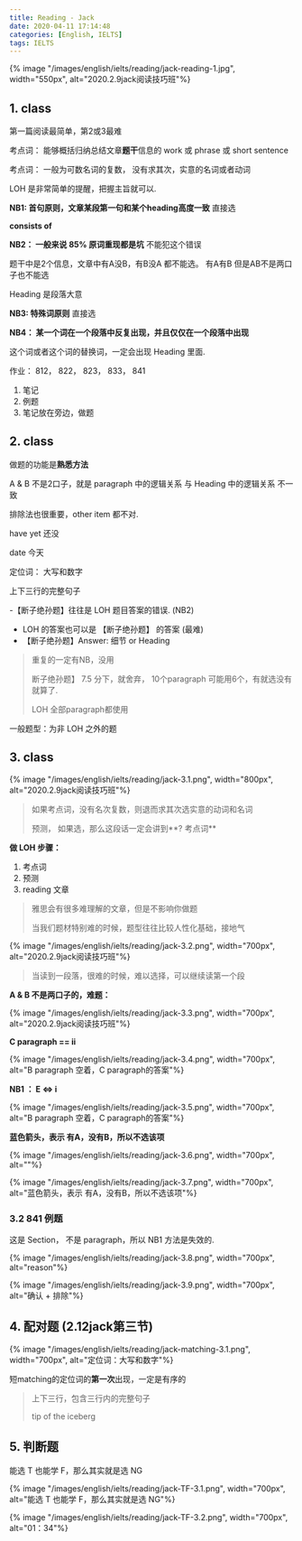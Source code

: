 ```yaml
---
title: Reading - Jack
date: 2020-04-11 17:14:48
categories: [English, IELTS]
tags: IELTS
---
```


{% image "/images/english/ielts/reading/jack-reading-1.jpg", width="550px", alt="2020.2.9jack阅读技巧班"%}

<!-- more -->

## 1. class

第一篇阅读最简单，第2或3最难

考点词： 能够概括归纳总结文章**题干**信息的 work 或 phrase 或 short sentence

考点词： 一般为可数名词的复数， 没有求其次，实意的名词或者动词

LOH 是非常简单的提醒，把握主旨就可以.

**NB1: 首句原则，文章某段第一句和某个heading高度一致** 直接选

**consists of**

**NB2： 一般来说 85% 原词重现都是坑** 不能犯这个错误

题干中是2个信息，文章中有A没B，有B没A 都不能选。 有A有B 但是AB不是两口子也不能选

Heading 是段落大意

**NB3: 特殊词原则** 直接选

**NB4： 某一个词在一个段落中反复出现，并且仅仅在一个段落中出现**

这个词或者这个词的替换词，一定会出现 Heading 里面.

作业： 812， 822， 823， 833， 841

1. 笔记
2. 例题
3. 笔记放在旁边，做题

## 2. class

做题的功能是**熟悉方法**

A & B  不是2口子，就是 paragraph 中的逻辑关系 与 Heading 中的逻辑关系 不一致

排除法也很重要，other item 都不对.

have yet 还没

date 今天

定位词： 大写和数字

上下三行的完整句子

-【断子绝孙题】往往是 LOH 题目答案的错误. (NB2)
- LOH 的答案也可以是 【断子绝孙题】 的答案 (最难)
- 【断子绝孙题】Answer: 细节 or Heading

> 重复的一定有NB，没用
> 
> 断子绝孙题】 7.5 分下，就舍弃， 10个paragraph 可能用6个，有就选没有就算了.
> 
> LOH 全部paragraph都使用

一般题型：为非 LOH 之外的题

## 3. class

{% image "/images/english/ielts/reading/jack-3.1.png", width="800px", alt="2020.2.9jack阅读技巧班"%}

> 如果考点词，没有名次复数，则退而求其次选实意的动词和名词
> 
> 预测， 如果选，那么这段话一定会讲到**? 考点词**

**做 LOH 步骤：**

1. 考点词
2. 预测
3. reading 文章

> 雅思会有很多难理解的文章，但是不影响你做题
>
> 当我们题材特别难的时候，题型往往比较人性化基础，接地气

{% image "/images/english/ielts/reading/jack-3.2.png", width="700px", alt="2020.2.9jack阅读技巧班"%}

> 当读到一段落，很难的时候，难以选择，可以继续读第一个段

**A & B 不是两口子的，难题：**

{% image "/images/english/ielts/reading/jack-3.3.png", width="700px", alt="2020.2.9jack阅读技巧班"%}

**C paragraph == ii**

{% image "/images/english/ielts/reading/jack-3.4.png", width="700px", alt="B paragraph 空着，C paragraph的答案"%}

**NB1 ： E <=> i**

{% image "/images/english/ielts/reading/jack-3.5.png", width="700px", alt="B paragraph 空着，C paragraph的答案"%}

**蓝色箭头，表示 有A，没有B，所以不选该项**

{% image "/images/english/ielts/reading/jack-3.6.png", width="700px", alt=""%}

{% image "/images/english/ielts/reading/jack-3.7.png", width="700px", alt="蓝色箭头，表示 有A，没有B，所以不选该项"%}

### 3.2 841 例题

这是 Section， 不是 paragraph，所以 NB1 方法是失效的.

{% image "/images/english/ielts/reading/jack-3.8.png", width="700px", alt="reason"%}

{% image "/images/english/ielts/reading/jack-3.9.png", width="700px", alt="确认 + 排除"%}

## 4. 配对题 (2.12jack第三节)

{% image "/images/english/ielts/reading/jack-matching-3.1.png", width="700px", alt="定位词：大写和数字"%}

短matching的定位词的**第一次**出现，一定是有序的

> 上下三行，包含三行内的完整句子
> 
> tip of the iceberg

## 5. 判断题

能选 T 也能学 F，那么其实就是选 NG

{% image "/images/english/ielts/reading/jack-TF-3.1.png", width="700px", alt="能选 T 也能学 F，那么其实就是选 NG"%}

{% image "/images/english/ielts/reading/jack-TF-3.2.png", width="700px", alt="01：34"%}
